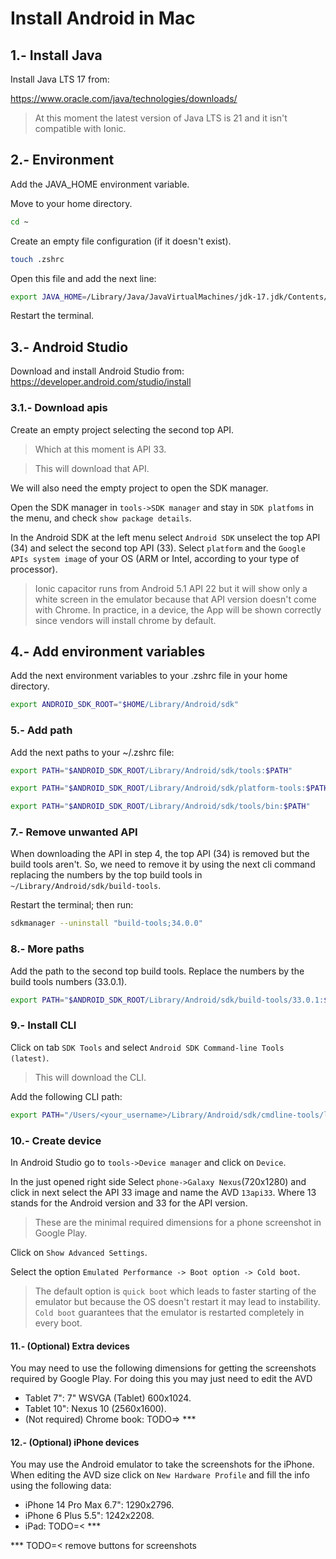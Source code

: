 
# Install Android in Mac




## 1.- Install Java

Install Java LTS 17 from:

https://www.oracle.com/java/technologies/downloads/

> At this moment the latest version of Java LTS is 21 and it isn't compatible with Ionic.




## 2.- Environment

Add the JAVA_HOME environment variable.

Move to your home directory.

```bash
cd ~
```

Create an empty file configuration (if it doesn't exist).

```bash
touch .zshrc
```

Open this file and add the next line:

```bash
export JAVA_HOME=/Library/Java/JavaVirtualMachines/jdk-17.jdk/Contents/Home
```

Restart the terminal.




## 3.- Android Studio

Download and install Android Studio from:
https://developer.android.com/studio/install




### 3.1.- Download apis

Create an empty project selecting the second top API.

> Which at this moment is API 33.

> This will download that API.

We will also need the empty project to open the SDK manager.

Open the SDK manager in `tools->SDK manager` and stay in `SDK platfoms` in the menu, and check `show package details`.

In the Android SDK at the left menu select `Android SDK` unselect the top API (34) and select the second top API (33).
Select `platform` and the `Google APIs system image` of your OS (ARM or Intel, according to your type of processor).

> Ionic capacitor runs from Android 5.1 API 22 but it will show only a white screen in the emulator because that API version doesn't come with Chrome.
> In practice, in a device, the App will be shown correctly since vendors will install chrome by default.




## 4.- Add environment variables

Add the next environment variables to your .zshrc file in your home directory.

```bash
export ANDROID_SDK_ROOT="$HOME/Library/Android/sdk"
```




### 5.- Add path

Add the next paths to your ~/.zshrc file:

```bash
export PATH="$ANDROID_SDK_ROOT/Library/Android/sdk/tools:$PATH"

export PATH="$ANDROID_SDK_ROOT/Library/Android/sdk/platform-tools:$PATH"

export PATH="$ANDROID_SDK_ROOT/Library/Android/sdk/tools/bin:$PATH"
```




### 7.- Remove unwanted API

When downloading the API in step 4, the top API (34) is removed but the build tools aren't.
So, we need to remove it by using the next cli command replacing the numbers by the top build tools in `~/Library/Android/sdk/build-tools`.

Restart the terminal; then run:

```bash
sdkmanager --uninstall "build-tools;34.0.0"
```




### 8.- More paths

Add the path to the second top build tools.
Replace the numbers by the build tools numbers (33.0.1).

```bash
export PATH="$ANDROID_SDK_ROOT/Library/Android/sdk/build-tools/33.0.1:$PATH"
```




### 9.- Install CLI

Click on tab `SDK Tools` and select `Android SDK Command-line Tools (latest)`.

> This will download the CLI.

Add the following CLI path:

```bash
export PATH="/Users/<your_username>/Library/Android/sdk/cmdline-tools/latest/bin:$PATH"
```




### 10.- Create device

In Android Studio go to `tools->Device manager` and click on `Device`.

In the just opened right side Select `phone->Galaxy Nexus`(720x1280)
and click in next select the API 33 image and name the AVD `13api33`.
Where 13 stands for the Android version and 33 for the API version.

> These are the minimal required dimensions for a phone screenshot in Google Play.

Click on `Show Advanced Settings`.

Select the option `Emulated Performance -> Boot option -> Cold boot`.

> The default option is `quick boot` which leads to faster starting of the emulator but because the OS doesn't restart it may lead to instability.
`Cold boot` guarantees that the emulator is restarted completely in every boot.




#### 11.- (Optional) Extra devices

You may need to use the following dimensions for getting the screenshots required by Google Play.
For doing this you may just need to edit the AVD

* Tablet 7": 7" WSVGA (Tablet) 600x1024.
* Tablet 10": Nexus 10 (2560x1600).
* (Not required) Chrome book: TODO=> ***




#### 12.- (Optional) iPhone devices

You may use the Android emulator to take the screenshots for the iPhone.
When editing the AVD size click on `New Hardware Profile` and fill the info using the following data:

* iPhone 14 Pro Max 6.7": 1290x2796.
* iPhone 6 Plus 5.5": 1242x2208.
* iPad: TODO=< ***

*** TODO=< remove buttons for screenshots
